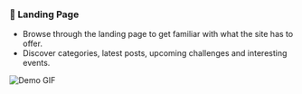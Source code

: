 ### 🌟 Landing Page
  
  - Browse through the landing page to get familiar with what the site has to offer.
  - Discover categories, latest posts, upcoming challenges and interesting events.
    
![Demo GIF](https://github.com/denniesia/beaunity/blob/main/docs/assets/home_page.gif)
